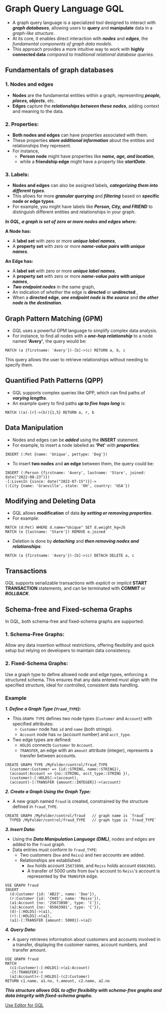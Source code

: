# Graph Query Language GQL

- A graph query language is a specialized tool designed to interact with ***graph databases***, allowing users to **query** and **manipulate** data in a *graph-like structure*.
- At its core, it enables direct interaction with ***nodes*** and ***edges***, the *fundamental components of graph data models*.
- This approach provides a more intuitive way to work with **highly connected data** *compared to traditional relational database queries*.

## Fundamentals of graph databases

### 1. Nodes and edges

- **Nodes** are the fundamental entities within a graph, representing ***people, places, objects***, etc.
- **Edges** capture the ***relationships between these nodes***, adding context and meaning to the data.

### 2. Properties:

- **Both nodes and edges** can have properties associated with them.
- These properties ***store additional information*** about the entities and relationships they represent.
- For instance,
    - **Person node** might have properties like ***name, age, and location***,
    - while a **friendship edge** might have a property like ***startDate***.

### 3. Labels:

- **Nodes and edges** can also be assigned labels, ***categorizing them into different types***.
- This allows for more ***granular querying*** and ***filtering*** based on **specific node or edge types**.
- For example, you might have labels like ***Person, City, and FRIEND*** to distinguish different entities and relationships in your graph.

***In GQL, a graph is set of zero or more nodes and edges where:***

**A Node has:**
- A **label set** with zero or more ***unique label names***,
- A **property set** with zero or more ***name-value pairs with unique names***.

**An Edge has:**
- A **label set** with zero or more ***unique label names***,
- A **property set** with zero or more ***name-value pairs with unique names***,
- ***Two endpoint nodes*** in the same graph,
- An indication of *whether* the edge is **directed** or **undirected** ,
- When a **directed edge**, ***one endpoint node is the source*** and ***the other node is the destination***.

## Graph Pattern Matching (GPM)

- GQL uses a powerful GPM language to simplify complex data analysis.
- For instance, to find all nodes with a ***one-hop relationship*** to a node named **'Avery'**, the query would be:

```gql
MATCH (a {firstname: 'Avery'})-[b]->(c) RETURN a, b, c
```

This query allows the user to retrieve relationships without needing to specify them.

## Quantified Path Patterns (QPP)

- GQL supports complex queries like QPP, which can find paths of ***varying lengths***.
- An example query to find paths ***up to five hops long*** is:

```gql
MATCH ((a)-[r]->(b)){1,5} RETURN a, r, b
```

## Data Manipulation

- Nodes and edges can be ***added*** using the **INSERT** statement.
- For example, to insert a node labeled as **'Pet'** with ***properties***:

```gql
INSERT (:Pet {name: 'Unique', pettype: 'Dog'})
```
- To insert **two nodes** and **an edge** between them, the query could be:

```gql
INSERT (:Person {firstname: 'Avery', lastname: 'Stare', joined: date("2022-08-23")})
-[:LivesIn {since: date("2022-07-15")}]->
(:City {name: 'Granville', state: 'OH', country: 'USA'})
```

## Modifying and Deleting Data

- GQL allows **modification** of data ***by setting or removing properties***.
- For example:

```gql
MATCH (d:Pet) WHERE d.name="Unique" SET d.weight_kg=26
MATCH (e {lastname: 'Stare'}) REMOVE e.joined
```

- Deletion is done by ***detaching*** and ***then removing nodes and relationships***:

```gql
MATCH (a {firstname: 'Avery'})-[b]->(c) DETACH DELETE a, c
```

## Transactions
GQL supports serializable transactions with *explicit* or *implicit*  **START TRANSACTION** statements, and can be terminated with ***COMMIT*** or ***ROLLBACK***.

## Schema-free and Fixed-schema Graphs

In GQL, both schema-free and fixed-schema graphs are supported:

### 1. Schema-Free Graphs:
Allow any data insertion without restrictions, offering flexibility and quick setup but relying on developers to maintain data consistency.

### 2. Fixed-Schema Graphs:
Use a graph type to define allowed node and edge types, enforcing a structured schema. This ensures that any data entered must align with the specified structure, ideal for controlled, consistent data handling.

### Example

***1. Define a Graph Type (`fraud_TYPE`):***

- This `GRAPH TYPE` defines two node types (`Customer` and `Account`) with specified attributes:
    - `Customer` node has `id` and `name` (both strings).
    - `Account` node has `no` (account number) and `acct_type`.
- Two edge types are defined:
    - `HOLDS` connects `Customer` to `Account`.
    - `TRANSFER`, an edge with an `amount` attribute (integer), represents a transfer between accounts.

```gql
CREATE GRAPH TYPE /MyFolder/control/fraud_TYPE
  (customer:Customer => {id::STRING, name::STRING}),
  (account:Account => {no::STRING, acct_type::STRING }),
  (customer)-[:HOLDS]->(account),
  (account)-[:TRANSFER {amount::INTEGER}]->(account)
```

***2. Create a Graph Using the Graph Type:***

- A new graph named `fraud` is created, constrained by the structure defined in `fraud_TYPE`.

```gql
CREATE GRAPH /MyFolder/control/fraud   // graph name is `fraud`
  TYPED /MyFolder/control/fraud_TYPE   // graph type is `fraud_TYPE`
```

***3. Insert Data:***

- Using the ***Data Manipulation Language (DML)***, nodes and edges are added to the `fraud` graph.
- Data entries must conform to `fraud_TYPE`:
    - Two customers (`Doe` and `Reiss`) and two accounts are added.
    - Relationships are established:
        - `Doe` holds account `25673890`, and `Reiss` holds account `05663981`.
        - A transfer of 5000 units from `Doe`'s account to `Reiss`'s account is represented by the `TRANSFER` edge.

```gql
USE GRAPH fraud
INSERT
  (d:Customer {id: 'AB23', name: 'Doe'}),
  (r:Customer {id: 'CH45', name: 'Reiss'}),
  (a1:Account {no: '25673890', type: 'C'}),
  (a2:Account {no: '05663981', type: 'C'}),
  (d)-[:HOLDS]->(a1),
  (r)-[:HOLDS]->(a2),
  (a1)-[:TRANSFER {amount: 5000}]->(a2)
```

***4. Query Data:***

- A query retrieves information about customers and accounts involved in a transfer, displaying the customer names, account numbers, and transfer amount.

```gql
USE GRAPH fraud
MATCH
  (c1:Customer)-[:HOLDS]->(a1:Account)
  -[t:TRANSFER]->
  (a2:Account)<-[:HOLDS]-(c2:Customer)
RETURN c1.name, a1.no, t.amount, c2.name, a2.no
```

***This structure allows GQL to offer flexibility with schema-free graphs and data integrity with fixed-schema graphs.***

[Use Editor for GQL](https://opengql.github.io/editor/)